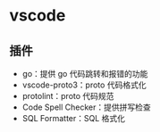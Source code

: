 # vscode

## 插件

* go：提供 go 代码跳转和报错的功能
* vscode-proto3：proto 代码格式化
* protolint：proto 代码规范
* Code Spell Checker：提供拼写检查
* SQL Formatter：SQL 格式化
